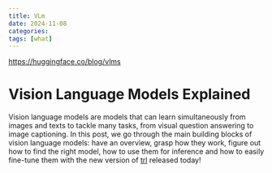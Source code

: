 ```yaml
---
title: VLm
date: 2024-11-08
categories: 
tags: [what]
---
```


https://huggingface.co/blog/vlms

# Vision Language Models Explained

Vision language models are models that can learn simultaneously from images and texts to tackle many tasks, from visual question answering to image captioning. In this post, we go through the main building blocks of vision language models: have an overview, grasp how they work, figure out how to find the right model, how to use them for inference and how to easily fine-tune them with the new version of [trl](https://github.com/huggingface/trl) released today!

## [](https://huggingface.co/blog/vlms#what-is-a-vision-language-model)